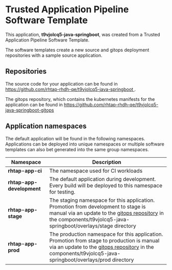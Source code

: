 # Trusted Application Pipeline Software Template

This application, **t9vjolcq5-java-springboot**, was created from a Trusted Application Pipeline Software Template.

The software templates create a new source and gitops deployment repositories with a sample source application. 

## Repositories

The source code for your application can be found in [https://github.com/rhtap-rhdh-qe/t9vjolcq5-java-springboot ](https://github.com/rhtap-rhdh-qe/t9vjolcq5-java-springboot ).
 
The gitops repository, which contains the kubernetes manifests for the application can be found in 
[https://github.com/rhtap-rhdh-qe/t9vjolcq5-java-springboot-gitops ](https://github.com/rhtap-rhdh-qe/t9vjolcq5-java-springboot-gitops ) 

## Application namespaces 

The default application will be found in the following namespaces. Applications can be deployed into unique namespaces or multiple software templates can also bet generated into the same group namespaces.  

|  Namespace   |  Description   |  
| -------- | -------- |
| **rhtap-app-ci** | The namespace used for CI workloads |
| **rhtap-app-development** | The default application during development. Every build will be deployed to this namespace for testing. |
| **rhtap-app-stage** | The staging namespace for this application. Promotion from development to stage is manual via an update to the [gitops repository](https://github.com/rhtap-rhdh-qe/t9vjolcq5-java-springboot-gitops ) in the components/t9vjolcq5-java-springboot/overlays/stage directory |
| **rhtap-app-prod** | The production namespace for this application. Promotion from stage to production is manual via an update to the [gitops repository](https://github.com/rhtap-rhdh-qe/t9vjolcq5-java-springboot-gitops ) in the components/t9vjolcq5-java-springboot/overlays/prod directory |